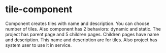 # tile-component
Component creates tiles with name and description. You can choose number of tiles. Also component has 2 behaviors: dynamic and static.
The project has parent page and 5 children pages. Children pages have name and description. This name and description are for tiles.
Also project has system user to use it in service.
